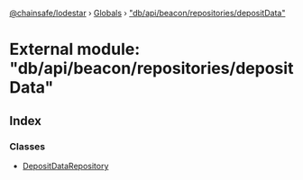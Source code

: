 [@chainsafe/lodestar](../README.md) › [Globals](../globals.md) › ["db/api/beacon/repositories/depositData"](_db_api_beacon_repositories_depositdata_.md)

# External module: "db/api/beacon/repositories/depositData"

## Index

### Classes

* [DepositDataRepository](../classes/_db_api_beacon_repositories_depositdata_.depositdatarepository.md)
